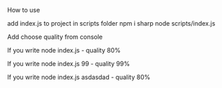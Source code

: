 How to use

add index.js to project in scripts folder
npm i sharp
node scripts/index.js


Add choose quality from console

If you write node index.js - quality 80%

If you write node index.js 99 - quality 99%

If you write node index.js asdasdad - quality 80%
